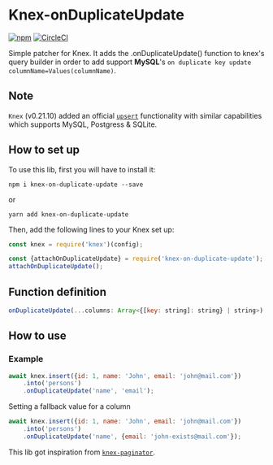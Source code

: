 # Knex-onDuplicateUpdate

[![npm](https://img.shields.io/npm/v/knex-on-duplicate-update.svg)](https://www.npmjs.com/package/knex-on-duplicate-update)
[![CircleCI](https://circleci.com/gh/felixmosh/knex-on-duplicate-update.svg?style=svg)](https://circleci.com/gh/felixmosh/knex-on-duplicate-update)

Simple patcher for Knex. It adds the .onDuplicateUpdate() function to knex's query builder in order to add support **MySQL**'s `on duplicate key update columnName=Values(columnName)`.

## Note
`Knex` (v0.21.10) added an official [`upsert`](http://knexjs.org/#Builder-onConflict) functionality with similar capabilities which supports MySQL, Postgress & SQLite.

## How to set up

To use this lib, first you will have to install it:

```
npm i knex-on-duplicate-update --save
```
or
```
yarn add knex-on-duplicate-update
```

Then, add the following lines to your Knex set up:

```javascript
const knex = require('knex')(config);

const {attachOnDuplicateUpdate} = require('knex-on-duplicate-update');
attachOnDuplicateUpdate();
```

## Function definition

```javascript
onDuplicateUpdate(...columns: Array<{[key: string]: string} | string>): Knex.QueryBuilder
```

## How to use

### Example
```javascript
await knex.insert({id: 1, name: 'John', email: 'john@mail.com'})
    .into('persons')
    .onDuplicateUpdate('name', 'email');
```

Setting a fallback value for a column
```javascript
await knex.insert({id: 1, name: 'John', email: 'john@mail.com'})
    .into('persons')
    .onDuplicateUpdate('name', {email: 'john-exists@mail.com'});
```


This lib got inspiration from [`knex-paginator`](https://github.com/cannblw/knex-paginator).
